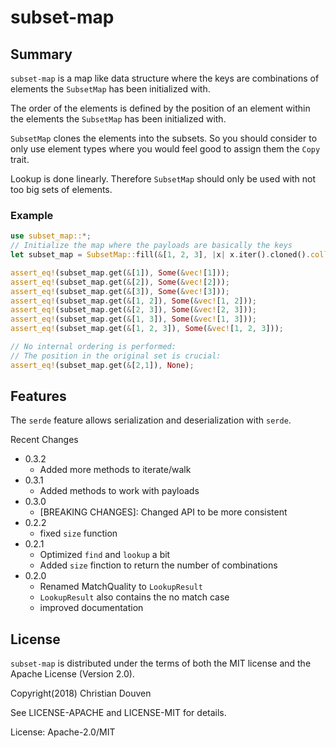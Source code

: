 # subset-map

## Summary

`subset-map` is a map like data structure where the keys are combinations
of elements the `SubsetMap` has been initialized with.

The order of the elements is defined by the position of an element
within the elements the `SubsetMap` has been initialized with.

`SubsetMap` clones the elements into the subsets. So you should
consider to only use element types where you would feel good to assign
them the `Copy` trait.

Lookup is done linearly. Therefore `SubsetMap` should only be used
with not too big sets of elements.

### Example

```rust
use subset_map::*;
// Initialize the map where the payloads are basically the keys
let subset_map = SubsetMap::fill(&[1, 2, 3], |x| x.iter().cloned().collect::<Vec<_>>());

assert_eq!(subset_map.get(&[1]), Some(&vec![1]));
assert_eq!(subset_map.get(&[2]), Some(&vec![2]));
assert_eq!(subset_map.get(&[3]), Some(&vec![3]));
assert_eq!(subset_map.get(&[1, 2]), Some(&vec![1, 2]));
assert_eq!(subset_map.get(&[2, 3]), Some(&vec![2, 3]));
assert_eq!(subset_map.get(&[1, 3]), Some(&vec![1, 3]));
assert_eq!(subset_map.get(&[1, 2, 3]), Some(&vec![1, 2, 3]));

// No internal ordering is performed:
// The position in the original set is crucial:
assert_eq!(subset_map.get(&[2,1]), None);
```

## Features

The `serde` feature allows serialization and deserialization with `serde`.

Recent Changes

* 0.3.2
    * Added more methods to iterate/walk
* 0.3.1
    * Added methods to work with payloads
* 0.3.0
    * [BREAKING CHANGES]: Changed API to be more consistent
* 0.2.2
    * fixed `size` function
* 0.2.1
    * Optimized `find` and `lookup` a bit
    * Added `size` finction to return the number of combinations
* 0.2.0
    * Renamed MatchQuality to `LookupResult`
    * `LookupResult` also contains the no match case
    * improved documentation

## License

`subset-map` is distributed under the terms of both the MIT license and the Apache License (Version
2.0).

Copyright(2018) Christian Douven

See LICENSE-APACHE and LICENSE-MIT for details.

License: Apache-2.0/MIT
